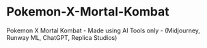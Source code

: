 # Pokemon-X-Mortal-Kombat
Pokemon X Mortal Kombat - Made using AI Tools only - (Midjourney, Runway ML, ChatGPT, Replica Studios)
